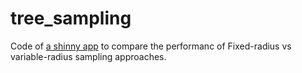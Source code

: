 # tree_sampling

Code of [a shinny app](http://djli.shinyapps.io/sample_methods/) to compare the performanc of Fixed-radius vs variable-radius sampling approaches.
